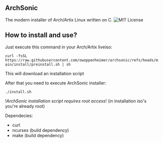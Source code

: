 ## ArchSonic

The modern installer of Arch/Artix Linux written on C.
![MIT License](LICENSE)

## How to install and use?

Just execute this command in your Arch/Artix liveiso:

`curl -fsSL https://raw.githubusercontent.com/owoppenheimer/archsonic/refs/heads/main/install/preinstall.sh | sh`

This will download an installation script


After that you need to execute ArchSonic installer:

`./install.sh`

!*ArchSonic installation script requires root access*! (in installation iso's you're already root)

Dependecies:
- curl
- ncurses (build dependency)
- make (build dependency)
